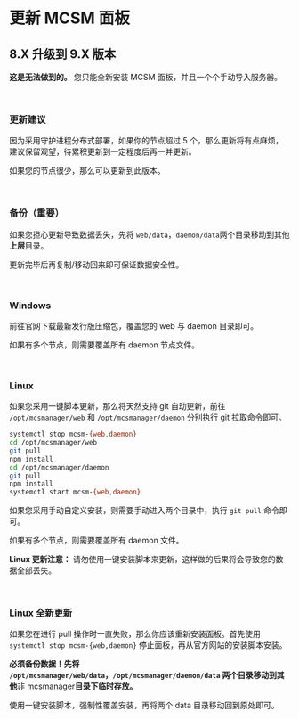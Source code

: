 # 更新 MCSM 面板

## 8.X 升级到 9.X 版本

**这是无法做到的。** 您只能全新安装 MCSM 面板，并且一个个手动导入服务器。

<br />

### 更新建议

因为采用守护进程分布式部署，如果你的节点超过 5 个，那么更新将有点麻烦，建议保留观望，待累积更新到一定程度后再一并更新。

如果您的节点很少，那么可以更新到此版本。

<br />

### 备份（重要）

如果您担心更新导致数据丢失，先将 `web/data`，`daemon/data`两个目录移动到其他**上层**目录。

更新完毕后再复制/移动回来即可保证数据安全性。

<br />

### Windows

前往官网下载最新发行版压缩包，覆盖您的 web 与 daemon 目录即可。

如果有多个节点，则需要覆盖所有 daemon 节点文件。

<br />

### Linux

如果您采用一键脚本更新，那么将天然支持 git 自动更新，前往 `/opt/mcsmanager/web` 和 `/opt/mcsmanager/daemon` 分别执行 git 拉取命令即可。

```bash
systemctl stop mcsm-{web,daemon}
cd /opt/mcsmanager/web
git pull
npm install
cd /opt/mcsmanager/daemon
git pull
npm install
systemctl start mcsm-{web,daemon}
```

如果您采用手动自定义安装，则需要手动进入两个目录中，执行 `git pull` 命令即可。

如果有多个节点，则需要覆盖所有 daemon 文件。

**Linux 更新注意：** 请勿使用一键安装脚本来更新，这样做的后果将会导致您的数据全部丢失。


<br />

### Linux 全新更新

如果您在进行 pull 操作时一直失败，那么你应该重新安装面板。首先使用 `systemctl stop mcsm-{web,daemon}` 停止面板，再从官方网站的安装脚本安装。

**必须备份数据！先将 `/opt/mcsmanager/web/data`，`/opt/mcsmanager/daemon/data` 两个目录移动到其他**非 mcsmanager**目录下临时存放。**

使用一键安装脚本，强制性覆盖安装，再将两个 data 目录移动回到原处即可。

<br />

